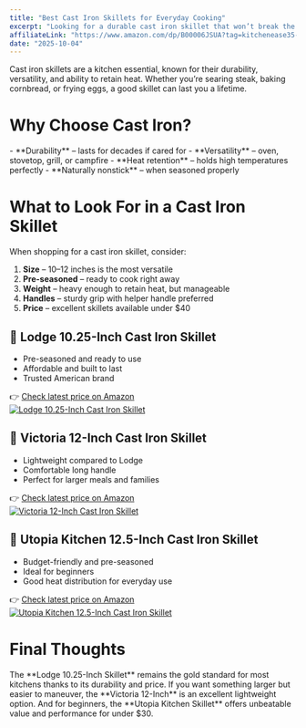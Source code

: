 ```yaml
---
title: "Best Cast Iron Skillets for Everyday Cooking"
excerpt: "Looking for a durable cast iron skillet that won’t break the bank? Here are the top budget-friendly skillets for 2025."
affiliateLink: "https://www.amazon.com/dp/B00006JSUA?tag=kitchenease35-20"
date: "2025-10-04"
---
```


Cast iron skillets are a kitchen essential, known for their durability, versatility, and ability to retain heat. Whether you’re searing steak, baking cornbread, or frying eggs, a good skillet can last you a lifetime.

<div class="gap-section"></div>

<h1 class="segment">Why Choose Cast Iron?</h1>
- **Durability** – lasts for decades if cared for  
- **Versatility** – oven, stovetop, grill, or campfire  
- **Heat retention** – holds high temperatures perfectly  
- **Naturally nonstick** – when seasoned properly  

<div class="gap-section"></div>

<h1 class="segment">What to Look For in a Cast Iron Skillet</h1>
When shopping for a cast iron skillet, consider:

1. **Size** – 10–12 inches is the most versatile  
2. **Pre-seasoned** – ready to cook right away  
3. **Weight** – heavy enough to retain heat, but manageable  
4. **Handles** – sturdy grip with helper handle preferred  
5. **Price** – excellent skillets available under $40  

<div class="gap-section"></div>

<div class="flex items-start gap-10 flex-row">
  <div>
    <h2 class="font-semibold text-lg mb-1">🥇 Lodge 10.25-Inch Cast Iron Skillet</h2>
    <ul class="list-disc list-inside text-stone-700 mb-2">
      <li>Pre-seasoned and ready to use</li>
      <li>Affordable and built to last</li>
      <li>Trusted American brand</li>
    </ul>
    👉 <a
      href="https://www.amazon.com/dp/B00006JSUA?tag=kitchenease35-20"
      class="text-brand hover:underline"
      target="_blank"
      rel="noopener noreferrer"
    >
      Check latest price on Amazon
    </a>
  </div>
  <a href="https://www.amazon.com/dp/B00006JSUA?tag=kitchenease35-20" class="flex-shrink-0">
    <img
      src="https://m.media-amazon.com/images/I/61eNv9BXyaL._AC_SL1500_.jpg"
      alt="Lodge 10.25-Inch Cast Iron Skillet"
      class="w-28 h-28 object-contain rounded-lg shadow-md"
    />
  </a>
</div>

<div class="gap-section"></div>

<div class="flex items-start gap-10 flex-row">
  <div>
    <h2 class="font-semibold text-lg mb-1">🥈 Victoria 12-Inch Cast Iron Skillet</h2>
    <ul class="list-disc list-inside text-stone-700 mb-2">
      <li>Lightweight compared to Lodge</li>
      <li>Comfortable long handle</li>
      <li>Perfect for larger meals and families</li>
    </ul>
    👉 <a
      href="https://www.amazon.com/dp/B01726HD72?tag=kitchenease35-20"
      class="text-brand hover:underline"
      target="_blank"
      rel="noopener noreferrer"
    >
      Check latest price on Amazon
    </a>
  </div>
  <a href="https://www.amazon.com/dp/B01726HD72?tag=kitchenease35-20" class="flex-shrink-0">
    <img
      src="https://m.media-amazon.com/images/I/611nNjo+TUL._SL1500_.jpg"
      alt="Victoria 12-Inch Cast Iron Skillet"
      class="w-28 h-28 object-contain rounded-lg shadow-md"
    />
  </a>
</div>

<div class="gap-section"></div>

<div class="flex items-start gap-10 flex-row">
  <div>
    <h2 class="font-semibold text-lg mb-1">🥉 Utopia Kitchen 12.5-Inch Cast Iron Skillet</h2>
    <ul class="list-disc list-inside text-stone-700 mb-2">
      <li>Budget-friendly and pre-seasoned</li>
      <li>Ideal for beginners</li>
      <li>Good heat distribution for everyday use</li>
    </ul>
    👉 <a
      href="https://www.amazon.com/dp/B01FXKSAFI?tag=kitchenease35-20"
      class="text-brand hover:underline"
      target="_blank"
      rel="noopener noreferrer"
    >
      Check latest price on Amazon
    </a>
  </div>
  <a href="https://www.amazon.com/dp/B01FXKSAFI?tag=kitchenease35-20" class="flex-shrink-0">
    <img
      src="https://m.media-amazon.com/images/I/81LKVsn3eRL._AC_SL1500_.jpg"
      alt="Utopia Kitchen 12.5-Inch Cast Iron Skillet"
      class="w-28 h-28 object-contain rounded-lg shadow-md"
    />
  </a>
</div>

<div class="gap-section"></div>

<h1 class="segment">Final Thoughts</h1>
The **Lodge 10.25-Inch Skillet** remains the gold standard for most kitchens thanks to its durability and price.  
If you want something larger but easier to maneuver, the **Victoria 12-Inch** is an excellent lightweight option.  
And for beginners, the **Utopia Kitchen Skillet** offers unbeatable value and performance for under $30.
